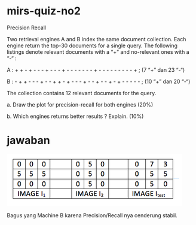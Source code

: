 # mirs-quiz-no2
Precision Recall

Two retrieval engines A and B index the same document collection. Each engine return the top-30 documents for a single query.  The following listings denote relevant documents with a “+” and no-relevant ones with a “-“ :

A : + + - + - - - + - - - + - - - - - - - + - - - - - - - - - + ; (7 “+” dan 23 “-“)

B : - + + - - - + - - + + - + - - - + - - + - - + - + - - - - - ; (10 “+” dan 20 “-“)

The collection contains 12 relevant documents for the query.

a.	Draw the plot for precision-recall for both engines (20%)

b.	Which engines returns better results ? Explain. (10%)

# jawaban 
![alt text](https://raw.githubusercontent.com/arikunco/mirs/master/soal.png "Test Smartphone 1")

Bagus yang Machine B karena Precision/Recall nya cenderung stabil. 
